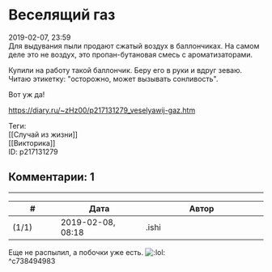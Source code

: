 Веселящий газ
=============

  
2019-02-07, 23:59  
 Для выдувания пыли продают сжатый воздух в баллончиках. На самом деле это не воздух, это пропан-бутановая смесь с ароматизаторами.   
   
 Купили на работу такой баллончик. Беру его в руки и вдруг зеваю. Читаю этикетку: "осторожно, может вызывать сонливость".   
   
 Вот уж да!   
  
<https://diary.ru/~zHz00/p217131279_veselyawij-gaz.htm>  
  
Теги:  
[[Случай из жизни]]  
[[Викторика]]  
ID: p217131279  


Комментарии: 1
--------------

  


---



|         #         |              Дата              |                     Автор                     |           ID           |
| --- | --- | --- | --- |
| (1/1) | 2019-02-08, 08:18 | .ishi | c738494983 |

  
 Еще не распылил, а побочки уже есть. ![:lol:](http://static.diary.ru/picture/1135.gif)   
 ^c738494983